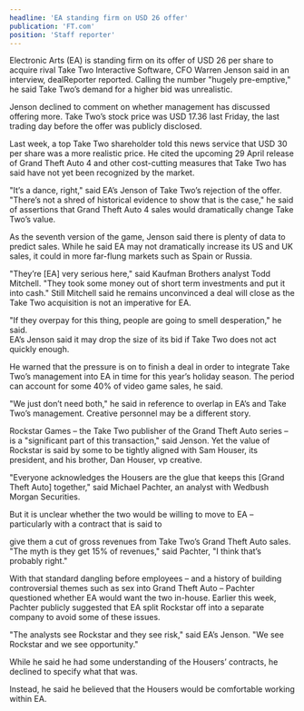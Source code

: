 ```yaml
---
headline: 'EA standing firm on USD 26 offer'
publication: 'FT.com'
position: 'Staff reporter'
---
```


Electronic Arts (EA) is standing firm on its offer of USD 26 per share to
acquire rival Take Two Interactive Software, CFO Warren Jenson said in an
interview, dealReporter reported. Calling the number "hugely pre-emptive,"
he said Take Two’s demand for a higher bid was unrealistic.

Jenson declined to comment on whether management has discussed offering
more. Take Two’s stock price was USD 17.36 last Friday, the last trading
day before the offer was publicly disclosed.

Last week, a top Take Two shareholder told this news service that USD 30
per share was a more realistic price. He cited the upcoming 29 April
release of Grand Theft Auto 4 and other cost-cutting measures that Take
Two has said have not yet been recognized by the market.

"It’s a dance, right," said EA’s Jenson of Take Two’s rejection of the
offer. "There’s not a shred of historical evidence to show that is the
case," he said of assertions that Grand Theft Auto 4 sales would
dramatically change Take Two’s value.

As the seventh version of the game, Jenson said there is plenty of data to
predict sales. While he said EA may not dramatically increase its US and
UK sales, it could in more far-flung markets such as Spain or Russia.

"They’re [EA] very serious here," said Kaufman Brothers analyst Todd
Mitchell. "They took some money out of short term investments and put it
into cash." Still Mitchell said he remains unconvinced a deal will close
as the Take Two acquisition is not an imperative for EA.

"If they overpay for this thing, people are going to smell desperation,"
he said.
<br /> EA’s Jenson said it may drop the size of its bid if Take Two does
not act quickly enough.

He warned that the pressure is on to finish a deal in order to integrate
Take Two’s management into EA in time for this year’s holiday season. The
period can account for some 40% of video game sales, he said.

"We just don’t need both," he said in reference to overlap in EA’s and
Take Two’s management. Creative personnel may be a different story.

Rockstar Games – the Take Two publisher of the Grand Theft Auto series –
is a "significant part of this transaction," said Jenson. Yet the value of
Rockstar is said by some to be tightly aligned with Sam Houser, its
president, and his brother, Dan Houser, vp creative.

"Everyone acknowledges the Housers are the glue that keeps this [Grand
Theft Auto] together," said Michael Pachter, an analyst with Wedbush
Morgan Securities.

But it is unclear whether the two would be willing to move to EA –
particularly with a contract that is said to

give them a cut of gross revenues from Take Two’s Grand Theft Auto sales.
"The myth is they get 15% of revenues," said Pachter, "I think that’s
probably right."

With that standard dangling before employees – and a history of building
controversial themes such as sex into Grand Theft Auto – Pachter
questioned whether EA would want the two in-house. Earlier this week,
Pachter publicly suggested that EA split Rockstar off into a separate
company to avoid some of these issues.

"The analysts see Rockstar and they see risk," said EA’s Jenson. "We see
Rockstar and we see opportunity."

While he said he had some understanding of the Housers’ contracts, he
declined to specify what that was.

Instead, he said he believed that the Housers would be comfortable working
within EA.
